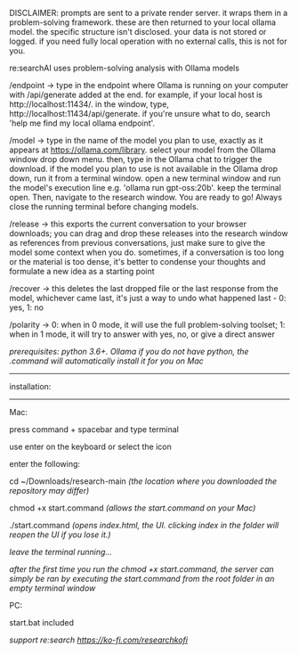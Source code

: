 DISCLAIMER: prompts are sent to a private render server. it wraps them in a problem-solving framework. these are then returned to your local ollama model. the specific structure isn't disclosed. your data is not stored or logged. if you need fully local operation with no external calls, this is not for you.

re:searchAI uses problem-solving analysis with Ollama models 

/endpoint → type in the endpoint where Ollama is running on your computer with /api/generate added at the end. for example, if your local host is http://localhost:11434/. in the window, type, http://localhost:11434/api/generate. if you're unsure what to do, search 'help me find my local ollama endpoint'.

/model → type in the name of the model you plan to use, exactly as it appears at https://ollama.com/library. select your model from the Ollama window drop down menu. then, type in the Ollama chat to trigger the download. if the model you plan to use is not available in the Ollama drop down, run it from a terminal window. open a new terminal window and run the model's execution line e.g. 'ollama run gpt-oss:20b'. keep the terminal open. Then, navigate to the research window. You are ready to go! Always close the running terminal before changing models. 

/release → this exports the current conversation to your browser downloads; you can drag and drop these releases into the research window as references from previous conversations, just make sure to give the model some context when you do. sometimes, if a conversation is too long or the material is too dense, it's better to condense your thoughts and formulate a new idea as a starting point

/recover → this deletes the last dropped file or the last response from the model, whichever came last, it's just a way to undo what happened last - 0: yes, 1: no

/polarity → 0: when in 0 mode, it will use the full problem-solving toolset; 1: when in 1 mode, it will try to answer with yes, no, or give a direct answer

*prerequisites: python 3.6+. Ollama* 
*if you do not have python, the .command will automatically install it for you on Mac*

*************
installation:
*************

Mac:

press command + spacebar and type terminal 

use enter on the keyboard or select the icon

enter the following:

cd ~/Downloads/research-main *(the location where you downloaded the repository may differ)*

chmod +x start.command *(allows the start.command on your Mac)*

./start.command *(opens index.html, the UI. clicking index in the folder will reopen the UI if you lose it.)*

*leave the terminal running...*

*after the first time you run the chmod +x start.command, the server can simply be ran by executing the start.command from the root folder in an empty terminal window*

PC: 

start.bat included

*support re:search https://ko-fi.com/researchkofi*
